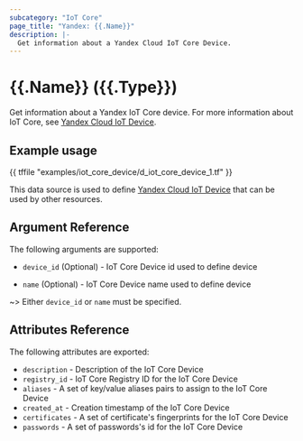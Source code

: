 ```yaml
---
subcategory: "IoT Core"
page_title: "Yandex: {{.Name}}"
description: |-
  Get information about a Yandex Cloud IoT Core Device.
---
```


# {{.Name}} ({{.Type}})

Get information about a Yandex IoT Core device. For more information about IoT Core, see [Yandex Cloud IoT Device](https://yandex.cloud/docs/iot-core/quickstart).

## Example usage

{{ tffile "examples/iot_core_device/d_iot_core_device_1.tf" }}

This data source is used to define [Yandex Cloud IoT Device](https://yandex.cloud/docs/iot-core/quickstart) that can be used by other resources.

## Argument Reference

The following arguments are supported:

* `device_id` (Optional) - IoT Core Device id used to define device

* `name` (Optional) - IoT Core Device name used to define device

~> Either `device_id` or `name` must be specified.

## Attributes Reference

The following attributes are exported:

* `description` - Description of the IoT Core Device
* `registry_id` - IoT Core Registry ID for the IoT Core Device
* `aliases` - A set of key/value aliases pairs to assign to the IoT Core Device
* `created_at` - Creation timestamp of the IoT Core Device
* `certificates` - A set of certificate's fingerprints for the IoT Core Device
* `passwords` - A set of passwords's id for the IoT Core Device
